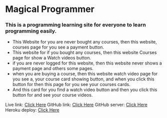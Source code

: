 <h1>Magical Programmer</h1>
<h3>This is a programming learning site for everyone to learn programming easily.</h3>
<ul>
  <li>This Website for you are never bought any courses, then this website, courses page for you see a payment button.</li>
  <li>This website for if you bought any courses, then this website Courses page for show a Watch videos button.</li>
  <li>if you are never logged for this website, then this website never shows a payment page and others some pages.</li>
  <li>when you are buying a course, then this website watch video page for you see a, your course card showing button, and when you click this button for then this page for you see your courses cards.</li>
  <li>And this card for you find a watch video button and then you click this button for and see your course videos.</li>
</ul>

Live link: <a href="https://hungry-mestorf-d9b8c2.netlify.app/" target=_blank>Click Here</a>
GitHub link: <a href="https://github.com/sabbirziauddin/tour-service-client" target=_blank>Click Here</a>
GitHub server: <a href="https://github.com/sabbirziauddin/travel-service-agency-server" target=_blank>Click Here</a>
Heroku deploy: <a href="https://ghastly-spirit-92297.herokuapp.com/" target=_blank>Click Here</a>
